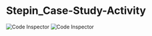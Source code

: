 # Stepin_Case-Study-Activity
![Code Inspector](https://www.code-inspector.com/project/28661/score/svg)
![Code Inspector](https://www.code-inspector.com/project/28661/status/svg)
